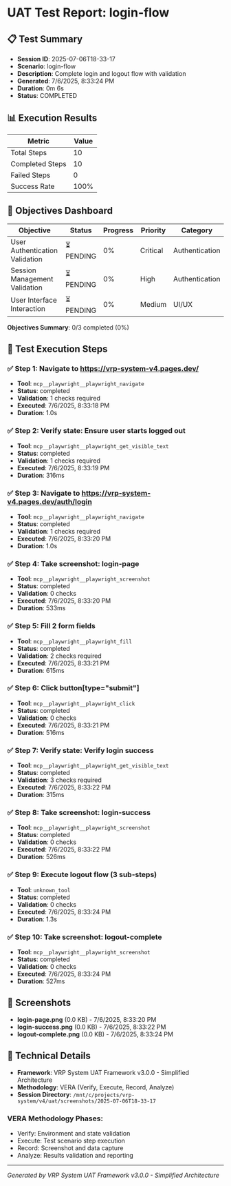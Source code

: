 # UAT Test Report: login-flow

## 📋 Test Summary

- **Session ID**: 2025-07-06T18-33-17
- **Scenario**: login-flow
- **Description**: Complete login and logout flow with validation
- **Generated**: 7/6/2025, 8:33:24 PM
- **Duration**: 0m 6s
- **Status**: COMPLETED

## 📊 Execution Results

| Metric | Value |
|--------|--------|
| Total Steps | 10 |
| Completed Steps | 10 |
| Failed Steps | 0 |
| Success Rate | 100% |

## 🎯 Objectives Dashboard

| Objective | Status | Progress | Priority | Category |
|-----------|--------|----------|----------|----------|
| User Authentication Validation | ⏳ PENDING | 0% | Critical | Authentication |
| Session Management Validation | ⏳ PENDING | 0% | High | Authentication |
| User Interface Interaction | ⏳ PENDING | 0% | Medium | UI/UX |

**Objectives Summary**: 0/3 completed (0%)

## 🔄 Test Execution Steps

### ✅ Step 1: Navigate to https://vrp-system-v4.pages.dev/

- **Tool**: `mcp__playwright__playwright_navigate`
- **Status**: completed
- **Validation**: 1 checks required
- **Executed**: 7/6/2025, 8:33:18 PM
- **Duration**: 1.0s

### ✅ Step 2: Verify state: Ensure user starts logged out

- **Tool**: `mcp__playwright__playwright_get_visible_text`
- **Status**: completed
- **Validation**: 1 checks required
- **Executed**: 7/6/2025, 8:33:19 PM
- **Duration**: 316ms

### ✅ Step 3: Navigate to https://vrp-system-v4.pages.dev/auth/login

- **Tool**: `mcp__playwright__playwright_navigate`
- **Status**: completed
- **Validation**: 1 checks required
- **Executed**: 7/6/2025, 8:33:20 PM
- **Duration**: 1.0s

### ✅ Step 4: Take screenshot: login-page

- **Tool**: `mcp__playwright__playwright_screenshot`
- **Status**: completed
- **Validation**: 0 checks
- **Executed**: 7/6/2025, 8:33:20 PM
- **Duration**: 533ms

### ✅ Step 5: Fill 2 form fields

- **Tool**: `mcp__playwright__playwright_fill`
- **Status**: completed
- **Validation**: 2 checks required
- **Executed**: 7/6/2025, 8:33:21 PM
- **Duration**: 615ms

### ✅ Step 6: Click button[type="submit"]

- **Tool**: `mcp__playwright__playwright_click`
- **Status**: completed
- **Validation**: 0 checks
- **Executed**: 7/6/2025, 8:33:21 PM
- **Duration**: 516ms

### ✅ Step 7: Verify state: Verify login success

- **Tool**: `mcp__playwright__playwright_get_visible_text`
- **Status**: completed
- **Validation**: 3 checks required
- **Executed**: 7/6/2025, 8:33:22 PM
- **Duration**: 315ms

### ✅ Step 8: Take screenshot: login-success

- **Tool**: `mcp__playwright__playwright_screenshot`
- **Status**: completed
- **Validation**: 0 checks
- **Executed**: 7/6/2025, 8:33:22 PM
- **Duration**: 526ms

### ✅ Step 9: Execute logout flow (3 sub-steps)

- **Tool**: `unknown_tool`
- **Status**: completed
- **Validation**: 0 checks
- **Executed**: 7/6/2025, 8:33:24 PM
- **Duration**: 1.3s

### ✅ Step 10: Take screenshot: logout-complete

- **Tool**: `mcp__playwright__playwright_screenshot`
- **Status**: completed
- **Validation**: 0 checks
- **Executed**: 7/6/2025, 8:33:24 PM
- **Duration**: 527ms

## 📸 Screenshots

- **login-page.png** (0.0 KB) - 7/6/2025, 8:33:20 PM
- **login-success.png** (0.0 KB) - 7/6/2025, 8:33:22 PM
- **logout-complete.png** (0.0 KB) - 7/6/2025, 8:33:24 PM

## 🔧 Technical Details

- **Framework**: VRP System UAT Framework v3.0.0 - Simplified Architecture
- **Methodology**: VERA (Verify, Execute, Record, Analyze)
- **Session Directory**: `/mnt/c/projects/vrp-system/v4/uat/screenshots/2025-07-06T18-33-17`

### VERA Methodology Phases:
- Verify: Environment and state validation
- Execute: Test scenario step execution
- Record: Screenshot and data capture
- Analyze: Results validation and reporting

---

*Generated by VRP System UAT Framework v3.0.0 - Simplified Architecture*

